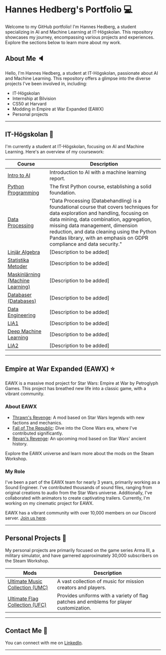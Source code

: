 # Hannes Hedberg's Portfolio :computer:

Welcome to my GitHub portfolio! I'm Hannes Hedberg, a student specializing in AI and Machine Learning at IT-Högskolan. This repository showcases my journey, encompassing various projects and experiences. Explore the sections below to learn more about my work.

## About Me :speaker:

Hello, I'm Hannes Hedberg, a student at IT-Högskolan, passionate about AI and Machine Learning. This repository offers a glimpse into the diverse projects I've been involved in, including:

- IT-Högskolan
- Internship at Bilvision
- CS50 at Harvard
- Modding in Empire at War Expanded (EAWX)
- Personal projects

---

## IT-Högskolan :notebook:

I'm currently a student at IT-Högskolan, focusing on AI and Machine Learning. Here's an overview of my coursework:

| Course                                   | Description                                             |
| ---------------------------------------- | ------------------------------------------------------- |
| [Intro to AI][course1]                   | Introduction to AI with a machine learning report.    |
| [Python Programming][course2]            | The first Python course, establishing a solid foundation. |
| [Data Processing][course3]               | "Data Processing (Databehandling) is a foundational course that covers techniques for data exploration and handling, focusing on data mining, data combination, aggregation, missing data management, dimension reduction, and data cleaning using the Python Pandas library, with an emphasis on GDPR compliance and data security."                               |
| [Linjär Algebra][course4]                | [Description to be added]                               |
| [Statistika Metoder][course5]            | [Description to be added]                               |
| [Maskinlärning (Machine Learning)][course6] | [Description to be added]                               |
| [Databaser (Databases)][course7]        | [Description to be added]                               |
| [Data Engineering][course8]             | [Description to be added]                               |
| [LIA1][course9]                          | [Description to be added]                               |
| [Deep Machine Learning][course10]       | [Description to be added]                               |
| [LIA2][course11]                         | [Description to be added]                               |

[course1]: https://github.com/Hannesssss/Intro-till-AI-Hannes-Hedberg 
[course2]: https://github.com/Hannesssss/Python-Programming-Hannes-Hedberg
[course3]: https://github.com/Hannesssss/Databehandling-Hannes-Hedberg
[course4]: https://github.com/Hannesssss
[course5]: https://github.com/Hannesssss
[course6]: https://github.com/Hannesssss
[course7]: https://github.com/Hannesssss
[course8]: https://github.com/Hannesssss
[course9]: https://github.com/Hannesssss
[course10]: https://github.com/Hannesssss
[course11]: https://github.com/Hannesssss


---

## Empire at War Expanded (EAWX) :star:

EAWX is a massive mod project for Star Wars: Empire at War by Petroglyph Games. This project has breathed new life into a classic game, with a vibrant community.

### About EAWX

- [Thrawn's Revenge][Ex1]: A mod based on Star Wars legends with new factions and mechanics.
- [Fall of The Republic][Ex2]: Dive into the Clone Wars era, where I've contributed significantly.
- [Revan's Revenge][Ex3]: An upcoming mod based on Star Wars' ancient history.

Explore the EAWX universe and learn more about the mods on the Steam Workshop.

[Ex1]: https://steamcommunity.com/sharedfiles/filedetails/?id=1125571106
[Ex2]: https://steamcommunity.com/sharedfiles/filedetails/?id=1976399102
[Ex3]: https://steamcommunity.com/sharedfiles/filedetails/?id=1125571106

### My Role

I've been a part of the EAWX team for nearly 3 years, primarily working as a Sound Engineer. I've contributed thousands of sound files, ranging from original creations to audio from the Star Wars universe. Additionally, I've collaborated with animators to create captivating trailers. Currently, I'm working on my cinematic project for EAWX.

EAWX has a vibrant community with over 10,000 members on our Discord server. [Join us here][EAWX-Discord].

[EAWX-Discord]: https://discord.gg/HBPTSKVcMr

---

## Personal Projects :flashlight:

My personal projects are primarily focused on the game series Arma III, a military simulator, and have garnered approximately 30,000 subscribers on the Steam Workshop.

| Mods                              | Description                                      |
| ------------------------------ | ------------------------------------------------ |
| [Ultimate Music Collection (UMC)][lab1] | A vast collection of music for mission creators and players.
| [Ultimate Flag Collection (UFC)][lab2] | Provides uniforms with a variety of flag patches and emblems for player customization.

[lab1]: https://steamcommunity.com/sharedfiles/filedetails/?id=827584830
[lab2]: https://steamcommunity.com/sharedfiles/filedetails/?id=1870770453

---

## Contact Me :email:

You can connect with me on [LinkedIn](https://www.linkedin.com/in/hannes-hedberg-63854719b/).

---
